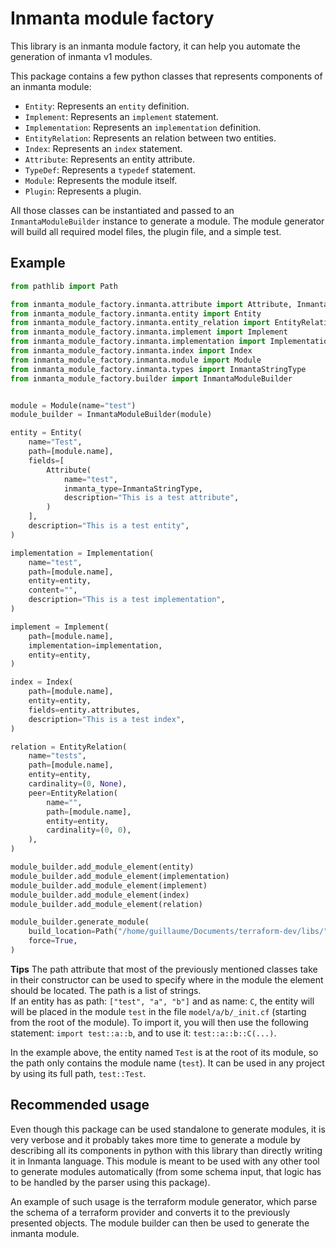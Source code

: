 # Inmanta module factory

This library is an inmanta module factory, it can help you automate the generation of inmanta v1 modules.

This package contains a few python classes that represents components of an inmanta module:
 - `Entity`: Represents an `entity` definition.
 - `Implement`: Represents an `implement` statement.
 - `Implementation`: Represents an `implementation` definition.
 - `EntityRelation`: Represents an relation between two entities.
 - `Index`: Represents an `index` statement.
 - `Attribute`: Represents an entity attribute.
 - `TypeDef`: Represents a `typedef` statement.
 - `Module`: Represents the module itself.
 - `Plugin`: Represents a plugin.

All those classes can be instantiated and passed to an `InmantaModuleBuilder` instance to generate a module.  The module generator will build all required model files, the plugin file, and a simple test.

## Example

```python
from pathlib import Path

from inmanta_module_factory.inmanta.attribute import Attribute, InmantaPrimitiveList
from inmanta_module_factory.inmanta.entity import Entity
from inmanta_module_factory.inmanta.entity_relation import EntityRelation
from inmanta_module_factory.inmanta.implement import Implement
from inmanta_module_factory.inmanta.implementation import Implementation
from inmanta_module_factory.inmanta.index import Index
from inmanta_module_factory.inmanta.module import Module
from inmanta_module_factory.inmanta.types import InmantaStringType
from inmanta_module_factory.builder import InmantaModuleBuilder


module = Module(name="test")
module_builder = InmantaModuleBuilder(module)

entity = Entity(
    name="Test",
    path=[module.name],
    fields=[
        Attribute(
            name="test",
            inmanta_type=InmantaStringType,
            description="This is a test attribute",
        )
    ],
    description="This is a test entity",
)

implementation = Implementation(
    name="test",
    path=[module.name],
    entity=entity,
    content="",
    description="This is a test implementation",
)

implement = Implement(
    path=[module.name],
    implementation=implementation,
    entity=entity,
)

index = Index(
    path=[module.name],
    entity=entity,
    fields=entity.attributes,
    description="This is a test index",
)

relation = EntityRelation(
    name="tests",
    path=[module.name],
    entity=entity,
    cardinality=(0, None),
    peer=EntityRelation(
        name="",
        path=[module.name],
        entity=entity,
        cardinality=(0, 0),
    ),
)

module_builder.add_module_element(entity)
module_builder.add_module_element(implementation)
module_builder.add_module_element(implement)
module_builder.add_module_element(index)
module_builder.add_module_element(relation)

module_builder.generate_module(
    build_location=Path("/home/guillaume/Documents/terraform-dev/libs/"),
    force=True,
)
```

**Tips**  The path attribute that most of the previously mentioned classes take in their constructor can be used to specify where in the module the element should be located.  The path is a list of strings.  
If an entity has as path: `["test", "a", "b"]` and as name: `C`, the entity will will be placed in the module `test` in the file `model/a/b/_init.cf` (starting from the root of the module).  To import it, you will then use the following statement: `import test::a::b`, and to use it: `test::a::b::C(...)`.

In the example above, the entity named `Test` is at the root of its module, so the path only contains the module name (`test`).  It can be used in any project by using its full path, `test::Test`.

## Recommended usage
Even though this package can be used standalone to generate modules, it is very verbose and it probably takes more time to generate a module by describing all its components in python with this library than directly writing it in Inmanta language.  This module is meant to be used with any other tool to generate modules automatically (from some schema input, that logic has to be handled by the parser using this package).

An example of such usage is the terraform module generator, which parse the schema of a terraform provider and converts it to the previously presented objects.  The module builder can then be used to generate the inmanta module.
